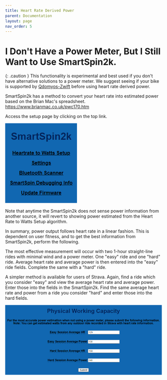 ```yaml
---
title: Heart Rate Derived Power
parent: Documentation
layout: page
nav_order: 5
---
```

# I Don't Have a Power Meter, But I Still Want to Use SmartSpin2k.

{: .caution }
This functionality is experimental and best used if you don't have alternative solutions to a power meter.  We suggest seeing if your bike is supported by [Qdomyos-Zwift](https://www.qzfitness.com/) before using heart rate derived power.

SmartSpin2k has a method to convert your heart rate into estimated power based on the Brian Mac's spreadsheet. https://www.brianmac.co.uk/pwc170.htm

Access the setup page by clicking on the top link.

![](../images/heart_rate_to_watts.png)

Note that anytime the SmartSpin2k does not sense power information from another source, it will revert to showing power estimated from the Heart Rate to Watts Setup algorithm.

In summary, power output follows heart rate in a linear fashion. This is dependent on user fitness, and to get the best information from SmartSpin2k, perform the following.

The most effective measurement will occur with two 1-hour straight-line rides with minimal wind and a power meter. One "easy" ride and one "hard" ride. Average heart rate and average power is then entered into the "easy" ride fields. Complete the same with a "hard" ride.

A simpler method is available for users of Strava. Again, find a ride which you consider "easy" and view the average heart rate and average power. Enter those into the fields in the SmartSpin2k. Find the same average heart rate and power from a ride you consider "hard" and enter those into the hard fields.

![](../images/heart_rate_to_watts_setup.png)


